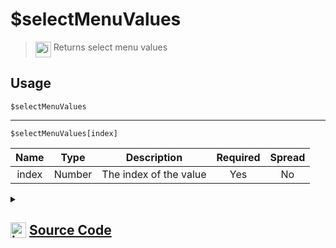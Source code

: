 # $selectMenuValues
> <img align="top" src="https://upload.wikimedia.org/wikipedia/commons/thumb/e/e4/Infobox_info_icon.svg/160px-Infobox_info_icon.svg.png?20150409153300" alt="image" width="25" height="auto"> Returns select menu values
## Usage
```
$selectMenuValues
```
---
```
$selectMenuValues[index]
```
| Name | Type | Description | Required | Spread
| :---: | :---: | :---: | :---: | :---: |
index | Number | The index of the value | Yes | No
<details>
<summary>
    
## <img align="top" src="https://cdn4.iconfinder.com/data/icons/iconsimple-logotypes/512/github-512.png" alt="image" width="25" height="auto">  [Source Code](https://github.com/tryforge/ForgeScript-V2/blob/main/src/native/selectMenuValues.ts)
    
</summary>
    
```ts
import { ArgType, NativeFunction, Return } from "../structures"

export default new NativeFunction({
    name: "$selectMenuValues",
    description: "Returns select menu values",
    brackets: false,
    args: [
        {
            name: "index",
            description: "The index of the value",
            type: ArgType.Number,
            rest: false,
            required: true
        }
    ],
    unwrap: true,
    execute(ctx, [ index ]) {
        if (!ctx.isSelectMenu()) return Return.success()
        
        if (this.hasFields) {
            return Return.success(ctx.interaction.values[index])
        } else {
            return Return.success(ctx.interaction.values.join(", "))
        }
    }
})
```
    
</details>
